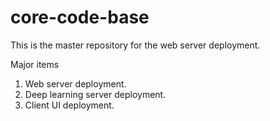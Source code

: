 # core-code-base
This is the master repository for the web server deployment.

Major items

1. Web server deployment.
2. Deep learning server deployment.
3. Client UI deployment.
